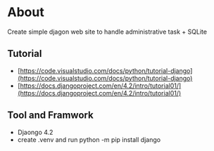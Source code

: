 # About 
Create simple djagon web site to handle administrative task + SQLite
## Tutorial
* [https://code.visualstudio.com/docs/python/tutorial-django](https://code.visualstudio.com/docs/python/tutorial-django)
* [https://docs.djangoproject.com/en/4.2/intro/tutorial01/](https://docs.djangoproject.com/en/4.2/intro/tutorial01/)

## Tool and Framwork
* Djaongo 4.2
* create .venv and  run python -m pip install django